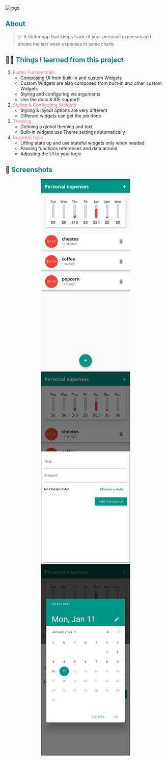 ![logo](https://user-images.githubusercontent.com/40351413/105207211-ed7f0280-5b4f-11eb-8e8d-1e7682eb8930.png)


## <font color='008080'>About</font>

> 💹 A flutter app that keeps track of your personal expenses and shows the last week expenses in some charts

## 👨‍🎓 <font color='008080'>Things I learned from this project</font>

1. <font color='fc6c85'>Flutter Fundemntals</font>
   - Composing UI from built-in and custom Widgets
   - Custom Widgets are also composed from built-in and other custom Widgets
   - Styling and configuring via arguments
   - Use the docs & IDE support!
2. <font color='fc6c85'>Styling & Configuring Widgets</font>
   - Styling & layout options are very different
   - Different widgets can get the job done
3. <font color='fc6c85'>Theming</font>
   - Defining a global theming and text
   - Built-in widgets use Theme settings automatically
4. <font color='fc6c85'>Business logic</font>
   - Lifting state up and use stateful widgets only when needed
   - Passing functions references and data around
   - Adjusting the UI to your logic

## 📱 <font color='008080'>Screenshots</font>

<div align='center'>

<img height="600px" src="README%20assets/screenshots/1.jpg">
</br>
<img height="600px" src="README%20assets/screenshots/2.jpg">
</br>
<img height="600px" src="README%20assets/screenshots/3.jpg">
</br>

</div>
